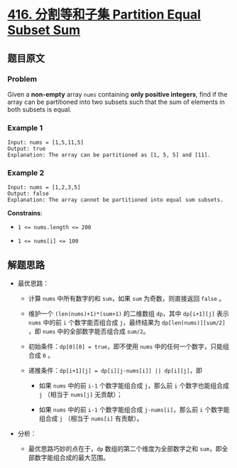 # [**416. 分割等和子集 Partition Equal Subset Sum**](https://leetcode.com/problems/partition-equal-subset-sum)

## 题目原文

### Problem

Given a **non-empty** array `nums` containing **only positive integers**, find if the array can be partitioned into two subsets such that the sum of elements in both subsets is equal.

### Example 1

```shell
Input: nums = [1,5,11,5]
Output: true
Explanation: The array can be partitioned as [1, 5, 5] and [11].
```

### Example 2

```shell
Input: nums = [1,2,3,5]
Output: false
Explanation: The array cannot be partitioned into equal sum subsets.
```

**Constrains**:

- `1 <= nums.length <= 200`

- `1 <= nums[i] <= 100`

## 解题思路

- 最优思路：

  - 计算 `nums` 中所有数字的和 `sum`，如果 `sum` 为奇数，则直接返回 `false` 。

  - 维护一个 `(len(nums)+1)*(sum+1)` 的二维数组 `dp`，其中 `dp[i+1][j]` 表示 `nums` 中的前 `i` 个数字能否组合成 `j`，最终结果为 `dp[len(nums)][sum/2]` ，即 `nums` 中的全部数字能否组合成 `sum/2`。

  - 初始条件：`dp[0][0] = true`，即不使用 `nums` 中的任何一个数字，只能组合成 `0` 。

  - 递推条件：`dp[i+1][j] = dp[i][j-nums[i]] || dp[i][j]`，即

    - 如果 `nums` 中的前 `i-1` 个数字能组合成 `j`，那么前 `i` 个数字也能组合成 `j` （相当于 `nums[j]` 无贡献）；

    - 如果 `nums` 中的前 `i-1` 个数字能组合成 `j-nums[i]`，那么前 `i` 个数字能组合成 `j` （相当于 `nums[i]` 有贡献）。

- 分析：

  - 最优思路巧妙的点在于，`dp` 数组的第二个维度为全部数字之和 `sum`，即全部数字能组合成的最大范围。

